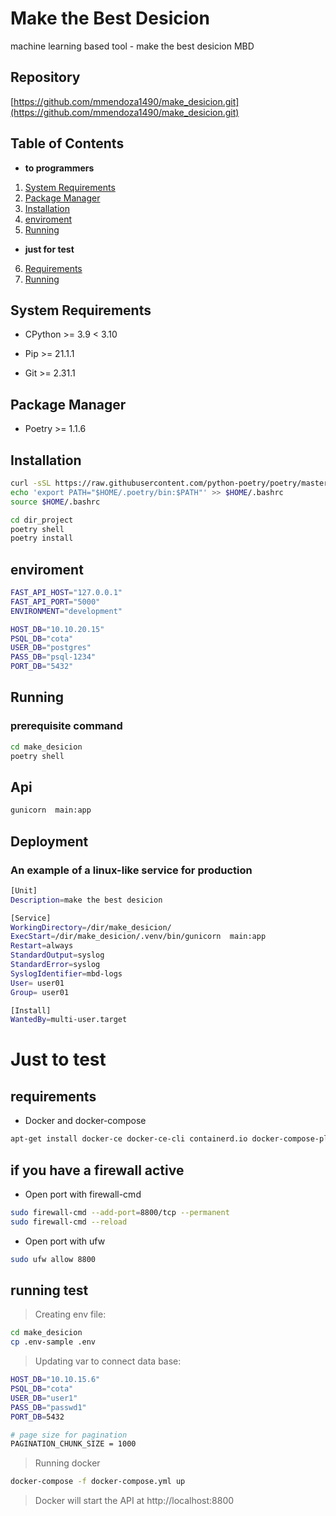 # Make the Best Desicion
machine learning based tool - make the best desicion MBD


## Repository

[https://github.com/mmendoza1490/make_desicion.git](https://github.com/mmendoza1490/make_desicion.git)

## Table of Contents

- **to programmers**
1. [System Requirements](#system-requirements)
2. [Package Manager](#package-manager)
3. [Installation](#installation)
4. [enviroment](#enviroment)
5. [Running](#running)

- **just for test**
6. [Requirements](#requirements)
7. [Running](#running-test)

## System Requirements

- CPython >= 3.9 < 3.10

- Pip >= 21.1.1

- Git >= 2.31.1

## Package Manager

- Poetry >= 1.1.6

## Installation

```bash
curl -sSL https://raw.githubusercontent.com/python-poetry/poetry/master/get-poetry.py | python3 -
echo 'export PATH="$HOME/.poetry/bin:$PATH"' >> $HOME/.bashrc
source $HOME/.bashrc

cd dir_project
poetry shell
poetry install
```
## enviroment

```bash
FAST_API_HOST="127.0.0.1"
FAST_API_PORT="5000"
ENVIRONMENT="development"

HOST_DB="10.10.20.15"
PSQL_DB="cota"
USER_DB="postgres"
PASS_DB="psql-1234"
PORT_DB="5432"
```

## Running

### prerequisite command

```bash
cd make_desicion
poetry shell
```

## Api

```bash
gunicorn  main:app
```

## Deployment

### An example of a linux-like service for production

```bash
[Unit]
Description=make the best desicion

[Service]
WorkingDirectory=/dir/make_desicion/
ExecStart=/dir/make_desicion/.venv/bin/gunicorn  main:app
Restart=always
StandardOutput=syslog
StandardError=syslog
SyslogIdentifier=mbd-logs
User= user01
Group= user01

[Install]
WantedBy=multi-user.target
```

# Just to test

## requirements

* Docker and docker-compose
``` bash
apt-get install docker-ce docker-ce-cli containerd.io docker-compose-plugin
```
## if you have a firewall active
- Open port with firewall-cmd
``` bash
sudo firewall-cmd --add-port=8800/tcp --permanent
sudo firewall-cmd --reload
```
- Open port with ufw
``` bash
sudo ufw allow 8800
```
## running test

> Creating env file:
``` bash
cd make_desicion
cp .env-sample .env
```

> Updating var to connect data base:
``` bash
HOST_DB="10.10.15.6"
PSQL_DB="cota"
USER_DB="user1"
PASS_DB="passwd1"
PORT_DB=5432

# page size for pagination
PAGINATION_CHUNK_SIZE = 1000
```

> Running docker
``` bash
docker-compose -f docker-compose.yml up
```
> Docker will start the API at http://localhost:8800